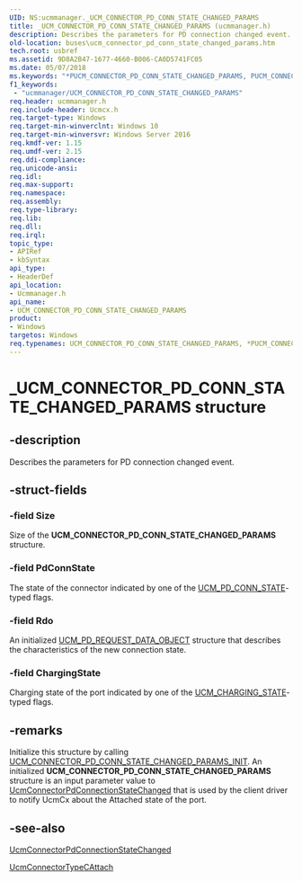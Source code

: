 ```yaml
---
UID: NS:ucmmanager._UCM_CONNECTOR_PD_CONN_STATE_CHANGED_PARAMS
title: _UCM_CONNECTOR_PD_CONN_STATE_CHANGED_PARAMS (ucmmanager.h)
description: Describes the parameters for PD connection changed event.
old-location: buses\ucm_connector_pd_conn_state_changed_params.htm
tech.root: usbref
ms.assetid: 9D8A2B47-1677-4660-B006-CA0D5741FC05
ms.date: 05/07/2018
ms.keywords: "*PUCM_CONNECTOR_PD_CONN_STATE_CHANGED_PARAMS, PUCM_CONNECTOR_PD_CONN_STATE_CHANGED_PARAMS, PUCM_CONNECTOR_PD_CONN_STATE_CHANGED_PARAMS structure pointer [Buses], UCM_CONNECTOR_PD_CONN_STATE_CHANGED_PARAMS, UCM_CONNECTOR_PD_CONN_STATE_CHANGED_PARAMS structure [Buses], _UCM_CONNECTOR_PD_CONN_STATE_CHANGED_PARAMS, buses.ucm_connector_pd_conn_state_changed_params, ucmmanager/PUCM_CONNECTOR_PD_CONN_STATE_CHANGED_PARAMS, ucmmanager/UCM_CONNECTOR_PD_CONN_STATE_CHANGED_PARAMS"
f1_keywords:
 - "ucmmanager/UCM_CONNECTOR_PD_CONN_STATE_CHANGED_PARAMS"
req.header: ucmmanager.h
req.include-header: Ucmcx.h
req.target-type: Windows
req.target-min-winverclnt: Windows 10
req.target-min-winversvr: Windows Server 2016
req.kmdf-ver: 1.15
req.umdf-ver: 2.15
req.ddi-compliance: 
req.unicode-ansi: 
req.idl: 
req.max-support: 
req.namespace: 
req.assembly: 
req.type-library: 
req.lib: 
req.dll: 
req.irql: 
topic_type:
- APIRef
- kbSyntax
api_type:
- HeaderDef
api_location:
- Ucmmanager.h
api_name:
- UCM_CONNECTOR_PD_CONN_STATE_CHANGED_PARAMS
product:
- Windows
targetos: Windows
req.typenames: UCM_CONNECTOR_PD_CONN_STATE_CHANGED_PARAMS, *PUCM_CONNECTOR_PD_CONN_STATE_CHANGED_PARAMS
---
```


# _UCM_CONNECTOR_PD_CONN_STATE_CHANGED_PARAMS structure


## -description


Describes the parameters for PD connection changed event.


## -struct-fields




### -field Size

Size of the <b>UCM_CONNECTOR_PD_CONN_STATE_CHANGED_PARAMS</b> structure. 


### -field PdConnState

The state of the connector indicated by one of the <a href="https://docs.microsoft.com/windows-hardware/drivers/ddi/ucmtypes/ne-ucmtypes-_ucm_pd_conn_state">UCM_PD_CONN_STATE</a>-typed flags.


### -field Rdo

An initialized <a href="https://docs.microsoft.com/windows-hardware/drivers/ddi/ucmtypes/ns-ucmtypes-_ucm_pd_request_data_object">UCM_PD_REQUEST_DATA_OBJECT</a> structure that describes the characteristics of the new connection state.


### -field ChargingState

Charging state of the port indicated by one of the <a href="https://docs.microsoft.com/windows-hardware/drivers/ddi/ucmtypes/ne-ucmtypes-_ucm_charging_state">UCM_CHARGING_STATE</a>-typed flags. 


## -remarks



Initialize this structure by calling <a href="https://docs.microsoft.com/windows-hardware/drivers/ddi/ucmmanager/nf-ucmmanager-ucm_connector_pd_conn_state_changed_params_init">UCM_CONNECTOR_PD_CONN_STATE_CHANGED_PARAMS_INIT</a>. An initialized <b>UCM_CONNECTOR_PD_CONN_STATE_CHANGED_PARAMS</b> structure is an input parameter value to <a href="https://docs.microsoft.com/windows-hardware/drivers/ddi/ucmmanager/nf-ucmmanager-ucmconnectorpdconnectionstatechanged">UcmConnectorPdConnectionStateChanged</a> that is used by the client driver to notify UcmCx about the Attached state of the port.




## -see-also




<a href="https://docs.microsoft.com/windows-hardware/drivers/ddi/ucmmanager/nf-ucmmanager-ucmconnectorpdconnectionstatechanged">UcmConnectorPdConnectionStateChanged</a>



<a href="https://docs.microsoft.com/windows-hardware/drivers/ddi/ucmmanager/nf-ucmmanager-ucmconnectortypecattach">UcmConnectorTypeCAttach</a>
 

 

